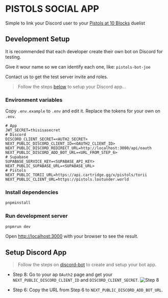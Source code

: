 
# PISTOLS SOCIAL APP

Simple to link your Discord user to your [Pistols at 10 Blocks](https://pistols.lootunder.world/) duelist


## Development Setup

It is recommended that each developer create their own bot on Discord for testing.

Give it wour name so we can identify each one, like: `pistols-bot-joe`

Contact us to get the test server invite and roles.

> Follow the steps [below](#setup-discord-app) to setup your Discord app...


### Environment variables

Copy `.env.example` to `.env` and edit it. Replace the tokens for your own on `.env`.

```
# App
JWT_SECRET=thisisasecret
# Discord
DISCORD_CLIENT_SECRET=<AUTH2_SECRET>
NEXT_PUBLIC_DISCORD_CLIENT_ID=<OAUTH2_CLIENT_ID>
NEXT_PUBLIC_DISCORD_REDIRECT_URL=http://localhost:3000/api/oauth
NEXT_PUBLIC_DISCORD_ADD_BOT_URL=<URL_FROM_STEP_6>
# Supabase
SUPABASE_SERVICE_KEY=<SUPABASE_API_KEY>
NEXT_PUBLIC_SUPABASE_URL=<SUPABASE_URL>
# Pistols
NEXT_PUBLIC_TORII_URL=https://api.cartridge.gg/x/pistols/torii
NEXT_PUBLIC_CLIENT_URL=https://pistols.lootunder.world
```

### Install dependencies

```bash
pnpminstall
```

### Run development server

```bash
pnpmrun dev
```

Open [http://localhost:3000](http://localhost:3000) with your browser to see the result.



## Setup Discord App

> Follow the steps on [discord-bot](/discord-bot/README.md#create-discord-bot-step-by-step) to create and setup your bot app.

* Step 8: Go to your ap `OAuth2` page and get your `NEXT_PUBLIC_DISCORD_CLIENT_ID` and `DISCORD_CLIENT_SECRET`.
![Step 8 ](./images/Step%208.png)

* Step 6: Copy the URL from Step 6 to `NEXT_PUBLIC_DISCORD_ADD_BOT_URL`.
